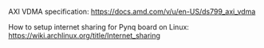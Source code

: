 AXI VDMA specification: <https://docs.amd.com/v/u/en-US/ds799_axi_vdma>


How to setup internet sharing for Pynq board on Linux: <https://wiki.archlinux.org/title/Internet_sharing>
